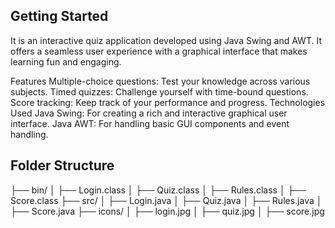 ## Getting Started

It is an interactive quiz application developed using Java Swing and AWT. It offers a seamless user experience with a graphical interface that makes learning fun and engaging.

Features
Multiple-choice questions: Test your knowledge across various subjects.
Timed quizzes: Challenge yourself with time-bound questions.
Score tracking: Keep track of your performance and progress.
Technologies Used
Java Swing: For creating a rich and interactive graphical user interface.
Java AWT: For handling basic GUI components and event handling.

## Folder Structure
├── bin/
│   ├── Login.class
│   ├── Quiz.class
│   ├── Rules.class
│   ├── Score.class
├── src/
│   ├── Login.java
│   ├── Quiz.java
│   ├── Rules.java
│   ├── Score.java
├── icons/
│   ├── login.jpg
│   ├── quiz.jpg
│   ├── score.jpg


